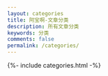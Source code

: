 ```yaml
---
layout: categories
title: 阿宝啊-文章分类
description: 所有文章分类
keywords: 分类
comments: false
permalink: /categories/
---
```


{%- include categories.html -%}